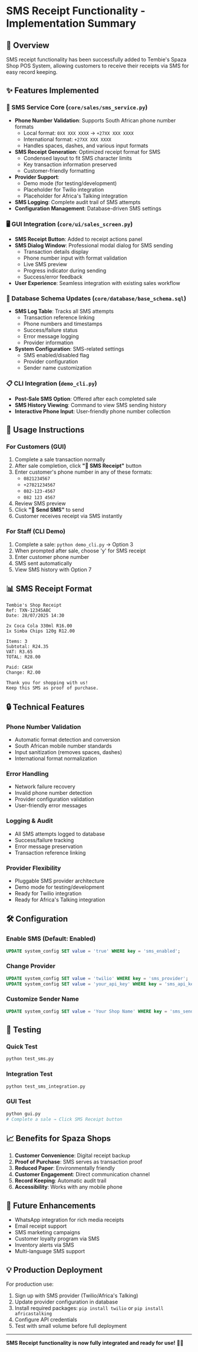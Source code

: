 # SMS Receipt Functionality - Implementation Summary

## 🎯 Overview
SMS receipt functionality has been successfully added to Tembie's Spaza Shop POS System, allowing customers to receive their receipts via SMS for easy record keeping.

## ✨ Features Implemented

### 📱 SMS Service Core (`core/sales/sms_service.py`)
- **Phone Number Validation**: Supports South African phone number formats
  - Local format: `0XX XXX XXXX` → `+27XX XXX XXXX`
  - International format: `+27XX XXX XXXX`
  - Handles spaces, dashes, and various input formats
- **SMS Receipt Generation**: Optimized receipt format for SMS
  - Condensed layout to fit SMS character limits
  - Key transaction information preserved
  - Customer-friendly formatting
- **Provider Support**: 
  - Demo mode (for testing/development)
  - Placeholder for Twilio integration
  - Placeholder for Africa's Talking integration
- **SMS Logging**: Complete audit trail of SMS attempts
- **Configuration Management**: Database-driven SMS settings

### 🖥️ GUI Integration (`core/ui/sales_screen.py`)
- **SMS Receipt Button**: Added to receipt actions panel
- **SMS Dialog Window**: Professional modal dialog for SMS sending
  - Transaction details display
  - Phone number input with format validation
  - Live SMS preview
  - Progress indicator during sending
  - Success/error feedback
- **User Experience**: Seamless integration with existing sales workflow

### 🔧 Database Schema Updates (`core/database/base_schema.sql`)
- **SMS Log Table**: Tracks all SMS attempts
  - Transaction reference linking
  - Phone numbers and timestamps
  - Success/failure status
  - Error message logging
  - Provider information
- **System Configuration**: SMS-related settings
  - SMS enabled/disabled flag
  - Provider configuration
  - Sender name customization

### 📋 CLI Integration (`demo_cli.py`)
- **Post-Sale SMS Option**: Offered after each completed sale
- **SMS History Viewing**: Command to view SMS sending history
- **Interactive Phone Input**: User-friendly phone number collection

## 🚀 Usage Instructions

### For Customers (GUI)
1. Complete a sale transaction normally
2. After sale completion, click **"📱 SMS Receipt"** button
3. Enter customer's phone number in any of these formats:
   - `0821234567`
   - `+27821234567`
   - `082-123-4567`
   - `082 123 4567`
4. Review SMS preview
5. Click **"📱 Send SMS"** to send
6. Customer receives receipt via SMS instantly

### For Staff (CLI Demo)
1. Complete a sale: `python demo_cli.py` → Option 3
2. When prompted after sale, choose 'y' for SMS receipt
3. Enter customer phone number
4. SMS sent automatically
5. View SMS history with Option 7

## 📊 SMS Receipt Format
```
Tembie's Shop Receipt
Ref: TXN-12345ABC
Date: 28/07/2025 14:30

2x Coca Cola 330ml R16.00
1x Simba Chips 120g R12.00

Items: 3
Subtotal: R24.35
VAT: R3.65
TOTAL: R28.00

Paid: CASH
Change: R2.00

Thank you for shopping with us!
Keep this SMS as proof of purchase.
```

## 🔒 Technical Features

### Phone Number Validation
- Automatic format detection and conversion
- South African mobile number standards
- Input sanitization (removes spaces, dashes)
- International format normalization

### Error Handling
- Network failure recovery
- Invalid phone number detection
- Provider configuration validation
- User-friendly error messages

### Logging & Audit
- All SMS attempts logged to database
- Success/failure tracking
- Error message preservation
- Transaction reference linking

### Provider Flexibility
- Pluggable SMS provider architecture
- Demo mode for testing/development
- Ready for Twilio integration
- Ready for Africa's Talking integration

## 🛠️ Configuration

### Enable SMS (Default: Enabled)
```sql
UPDATE system_config SET value = 'true' WHERE key = 'sms_enabled';
```

### Change Provider
```sql
UPDATE system_config SET value = 'twilio' WHERE key = 'sms_provider';
UPDATE system_config SET value = 'your_api_key' WHERE key = 'sms_api_key';
```

### Customize Sender Name
```sql
UPDATE system_config SET value = 'Your Shop Name' WHERE key = 'sms_sender_name';
```

## 🧪 Testing

### Quick Test
```bash
python test_sms.py
```

### Integration Test
```bash
python test_sms_integration.py
```

### GUI Test
```bash
python gui.py
# Complete a sale → Click SMS Receipt button
```

## 📈 Benefits for Spaza Shops

1. **Customer Convenience**: Digital receipt backup
2. **Proof of Purchase**: SMS serves as transaction proof
3. **Reduced Paper**: Environmentally friendly
4. **Customer Engagement**: Direct communication channel
5. **Record Keeping**: Automatic audit trail
6. **Accessibility**: Works with any mobile phone

## 🔮 Future Enhancements

- WhatsApp integration for rich media receipts
- Email receipt support
- SMS marketing campaigns
- Customer loyalty program via SMS
- Inventory alerts via SMS
- Multi-language SMS support

## 💡 Production Deployment

For production use:
1. Sign up with SMS provider (Twilio/Africa's Talking)
2. Update provider configuration in database
3. Install required packages: `pip install twilio` or `pip install africastalking`
4. Configure API credentials
5. Test with small volume before full deployment

---

**SMS Receipt functionality is now fully integrated and ready for use!** 📱✅
